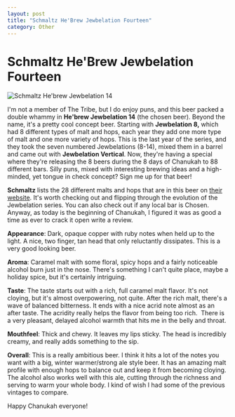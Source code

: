 ```yaml
---
layout: post
title: "Schmaltz He'Brew Jewbelation Fourteen"
category: Other
---
```


Schmaltz He'Brew Jewbelation Fourteen
=====================================

![Schmaltz He'brew Jewbelation 14](http://www.yeastboundanddown.com/wp-content/uploads/2010/11/IMG_20101128_203357-300x224.jpg "He'brew Jewbelation")

I'm not a member of The Tribe, but I do enjoy puns, and this beer packed a double whammy in **He'brew Jewbelation 14** (the chosen beer). Beyond the name, it's a pretty cool concept beer. Starting with **Jewbelation 8,** which had 8 different types of malt and hops, each year they add one more type of malt and one more variety of hops. This is the last year of the series, and they took the seven numbered Jewbelations (8-14), mixed them in a barrel and came out with **Jewbelation Vertical**. Now, they're having a special where they're releasing the 8 beers during the 8 days of Chanukah to 88 different bars. Silly puns, mixed with interesting brewing ideas and a high-minded, yet tongue in check concept? Sign me up for that beer!

**Schmaltz** lists the 28 different malts and hops that are in this beer on [their website](http://www.shmaltz.com/HEBREW/j14.html). It's worth checking out and flipping through the evolution of the Jewbelation series. You can also check out if any local bar is Chosen. Anyway, as today is the beginning of Chanukah, I figured it was as good a time as ever to crack it open write a review.

**Appearance**: Dark, opaque copper with ruby notes when held up to the light. A nice, two finger, tan head that only reluctantly dissipates. This is a very good looking beer.

**Aroma**: Caramel malt with some floral, spicy hops and a fairly noticeable alcohol burn just in the nose. There's something I can't quite place, maybe a holiday spice, but it's certainly intriguing.

**Taste**: The taste starts out with a rich, full caramel malt flavor. It's not cloying, but it's almost overpowering, not quite. After the rich malt, there's a wave of balanced bitterness. It ends with a nice acrid note almost as an after taste. The acridity really helps the flavor from being too rich.  There is a very pleasant, delayed alcohol warmth that hits me in the belly and throat.

**Mouthfeel**: Thick and chewy. It leaves my lips sticky. The head is incredibly creamy, and really adds something to the sip.

**Overall**: This is a really ambitious beer. I think it hits a lot of the notes you want with a big, winter warmer/strong ale style beer. It has an amazing malt profile with enough hops to balance out and keep it from becoming cloying. The alcohol also works well with this ale, cutting through the richness and serving to warm your whole body. I kind of wish I had some of the previous vintages to compare.

Happy Chanukah everyone!